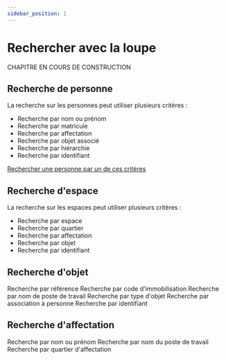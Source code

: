 ```yaml
---
sidebar_position: 1
---
```

# Rechercher avec la loupe

CHAPITRE EN COURS DE CONSTRUCTION

## Recherche de personne

La recherche sur les personnes peut utiliser plusieurs critères :

-   Recherche par nom ou prénom
-   Recherche par matricule
-   Recherche par affectation
-   Recherche par objet associé
-   Recherche par hiérarchie
-   Recherche par identifiant


[Rechercher une personne par un de ces critères](https://help.surfy.pro/docs/person/create#rechercher-une-personne)


## Recherche d'espace

La recherche sur les espaces peut utiliser plusieurs critères :

-   Recherche par espace
-   Recherche par quartier
-   Recherche par affectation
-   Recherche par objet
-   Recherche par identifiant


## Recherche d'objet

Recherche par référence
Recherche par code d'immobilisation
Recherche par nom de poste de travail
Recherche par type d'objet
Recherche par association à personne
Recherche par identifiant


## Recherche d'affectation

Recherche par nom ou prénom
Recherche par nom du poste de travail
Recherche par quartier d'affectation


